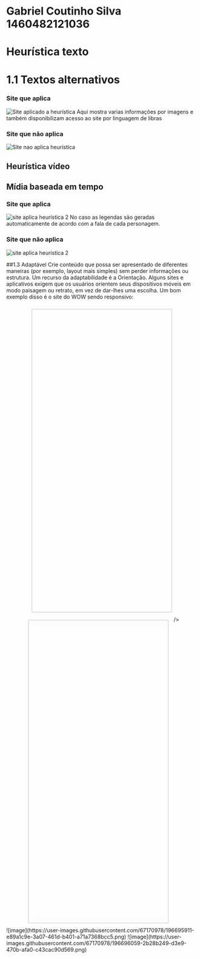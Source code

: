 # Gabriel Coutinho Silva 1460482121036

# Heurística texto
# 1.1 Textos alternativos
### Site que aplica
![Site aplicado a heurística](https://user-images.githubusercontent.com/67170978/186432549-dc6bdebd-2282-4ed7-a04d-9a1a0a9aaf48.jpeg)
Aqui mostra varias informações por imagens e também disponibilizam acesso ao site por linguagem de libras

### Site que não aplica
![Site nao aplica heurística](https://user-images.githubusercontent.com/67170978/186432825-16d286d4-0f79-4c82-b27b-ebf8f3433c13.jpeg)

## Heurística vídeo 
## Mídia baseada em tempo

### Site que aplica
![site aplica heurística 2](https://user-images.githubusercontent.com/67170978/186433569-add5c895-a046-4d56-924a-fc5d0b42eeb0.jpeg)
No caso as legendas são geradas automaticamente de acordo com a fala de cada personagem.

### Site que não aplica
![site aplica heurística 2](https://user-images.githubusercontent.com/88495476/187679480-f6636966-27f7-4b66-ab2a-e9c2d67362f5.png)

##1.3 Adaptável
Crie conteúdo que possa ser apresentado de diferentes maneiras (por exemplo, layout mais simples) sem perder informações ou estrutura. Um recurso da adaptabilidade é a Orientação. Alguns sites e aplicativos exigem que os usuários orientem seus dispositivos móveis em modo paisagem ou retrato, em vez de dar-lhes uma escolha.
Um bom exemplo disso é o site do WOW sendo responsivo:
<section align="center">
<img src:"./img/WowPc.jpeg" style="vertical-align:top; align:center; display:inline-flex; padding: 10px; width:370px; height:800px;"/>
<img src"./img/WowCell.jpeg" style="vertical-align:top; align:center; display:inline-flex; padding: 10px; width:370px; height:800px;"/> />
</section>
![image](https://user-images.githubusercontent.com/67170978/196695911-e89a1c9e-3a07-461d-b401-a71a7368bcc5.png)
![image](https://user-images.githubusercontent.com/67170978/196696059-2b28b249-d3e9-470b-afa0-c43cac90d569.png)

